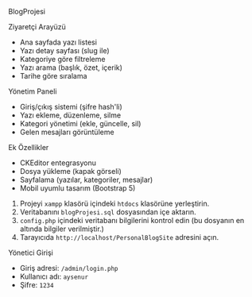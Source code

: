  BlogProjesi

 Ziyaretçi Arayüzü
- Ana sayfada yazı listesi
- Yazı detay sayfası (slug ile)
- Kategoriye göre filtreleme
- Yazı arama (başlık, özet, içerik)
- Tarihe göre sıralama

 Yönetim Paneli
- Giriş/çıkış sistemi (şifre hash'li)
- Yazı ekleme, düzenleme, silme
- Kategori yönetimi (ekle, güncelle, sil)
- Gelen mesajları görüntüleme

 Ek Özellikler
- CKEditor entegrasyonu
- Dosya yükleme (kapak görseli)
- Sayfalama (yazılar, kategoriler, mesajlar)
- Mobil uyumlu tasarım (Bootstrap 5)


1. Projeyi `xampp` klasörü içindeki `htdocs` klasörüne yerleştirin.
2. Veritabanını `blogProjesi.sql` dosyasından içe aktarın.
3. `config.php` içindeki veritabanı bilgilerini kontrol edin (bu dosyanın en altında bilgiler verilmiştir.)
4. Tarayıcıda `http://localhost/PersonalBlogSite` adresini açın.

 Yönetici Girişi

- Giriş adresi: `/admin/login.php`
- Kullanıcı adı: `aysenur`
- Şifre: `1234`

